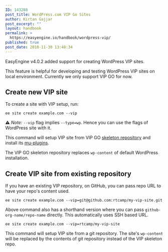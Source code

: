 ```yaml
---
ID: 143288
post_title: WordPress.com VIP Go Sites
author: Kirtan Gajjar
post_excerpt: ""
layout: handbook
permalink: >
  https://easyengine.io/handbook/wordpress-vip/
published: true
post_date: 2018-11-30 13:48:34
---
```

<!-- wp:paragraph -->
<p>EasyEngine v4.0.2 added support for creating WordPress VIP sites.</p>
<!-- /wp:paragraph -->

<!-- wp:paragraph -->
<p>This feature is helpful for developing and testing WordPress VIP sites on local environment. Currently we only support VIP GO for now.</p>
<!-- /wp:paragraph -->

<!-- wp:heading -->
<h2>Create new VIP site</h2>
<!-- /wp:heading -->

<!-- wp:paragraph -->
<p>To create a site with VIP setup, run:</p>
<!-- /wp:paragraph -->

<!-- wp:code -->
<pre class="wp-block-code"><code>ee site create example.com --vip</code></pre>
<!-- /wp:code -->

<!-- wp:paragraph -->
<p>⚠️ <em>Note:</em>&nbsp;<code>--vip</code>&nbsp;flag implies <code>--type=wp</code>. Hence you can use the flags of WordPress site with it.&nbsp;</p>
<!-- /wp:paragraph -->

<!-- wp:paragraph -->
<p>This command will setup VIP site from VIP GO <a href="https://github.com/Automattic/vip-go-skeleton">skeleton repository</a>&nbsp;and install its <a href="https://github.com/Automattic/vip-go-mu-plugins-built">mu-plugins</a>.</p>
<!-- /wp:paragraph -->

<!-- wp:paragraph -->
<p>The VIP GO skeleton repository replaces&nbsp;<code>wp-content</code>&nbsp;of default WordPress installation.</p>
<!-- /wp:paragraph -->

<!-- wp:heading -->
<h2 id="mce_11">Create VIP site from existing repository</h2>
<!-- /wp:heading -->

<!-- wp:paragraph -->
<p>If you have an existing VIP repository, on GitHub, you can pass repo URL to have your repo's content used.</p>
<!-- /wp:paragraph -->

<!-- wp:code -->
<pre class="wp-block-code"><code>ee site create example.com --vip=git@github.com:rtcamp/my-vip-site.git</code></pre>
<!-- /wp:code -->

<!-- wp:paragraph -->
<p>Above command also has a shorthand version where you can pass <code>github-org-name/repo-name</code>&nbsp;directly. This automatically uses SSH based URL.</p>
<!-- /wp:paragraph -->

<!-- wp:code -->
<pre class="wp-block-code"><code>ee site create example.com --vip=rtcamp/my-vip-site</code></pre>
<!-- /wp:code -->

<!-- wp:paragraph -->
<p>This command will setup VIP site from a git repository. The site's <code>wp-content</code> will be replaced by the contents of git repository instead of the VIP skeleton repo.</p>
<!-- /wp:paragraph -->